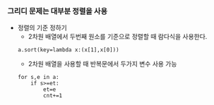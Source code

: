 ### 그리디 문제는 대부분 정렬을 사용
- 정렬의 기준 정하기
    - 2차원 배열에서 두번째 원소를 기준으로 정렬할 때 람다식을 사용한다.
    ```
    a.sort(key=lambda x:(x[1],x[0]))
    ```
    - 2차원 배열을 사용할 때 반복문에서 두가지 변수 사용 가능
    ```
    for s,e in a:
        if s>=et:
            et=e
            cnt+=1
    ```